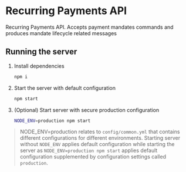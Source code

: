 # Recurring Payments API

Recurring Payments API.
Accepts payment mandates commands and produces mandate lifecycle related messages


## Running the server

1. Install dependencies
    ```sh
    npm i
    ```
1. Start the server with default configuration
    ```sh
    npm start
    ```
1. (Optional) Start server with secure production configuration
    ```sh
    NODE_ENV=production npm start
    ```

> NODE_ENV=production relates to `config/common.yml` that contains different configurations for different environments. Starting server without `NODE_ENV` applies default configuration while starting the server as `NODE_ENV=production npm start` applies default configuration supplemented by configuration settings called `production`.